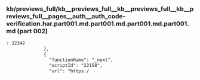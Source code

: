 ### kb/previews_full/kb__previews_full__kb__previews_full__kb__previews_full__pages__auth__auth_code-verification.har.part001.md.part001.md.part001.md.part001.md (part 002)

```md
: 32342
              },
              {
                "functionName": "_next",
                "scriptId": "22158",
                "url": "https:/
```

```
